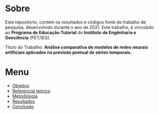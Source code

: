 # Sobre
Este repositório, contém os resultados e códigos fonte do trabalho de pesquisa, desenvolvido durante o ano de 2021. Este trabalho, é vinculado ao **Programa de Educação Tutorial** do **Instituto de Engênharia e Geociência** (PET/IEG).

Título do Trabalho: **Análise comparativa de modelos de redes neurais artificiais aplicados na previsão pontual de séries temporais.**

# Menu

+ [Objetivo]()
+ [Referencial teórico]()
+ [Metodologia]()
+ [Resultados]()
+ [Conclusão]()

